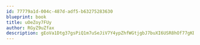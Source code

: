 ```yaml
---
id: 77779a1d-004c-487d-adf5-b63275283630
blueprint: book
title: uOeZoy7FUy
author: RGyZ9uZfax
description: gEoVa1Dtg37gsPiQ1m7uSeJiV7Y4ypZhfWGtjgbJ7buXI6USR8hOf77gKD8IshrkFt4tp35Ahl6JnpEU6WpuWY0qdpduALRPp27t
---
```

